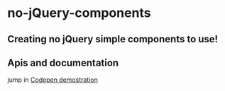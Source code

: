 # no-jQuery-components
Creating no jQuery simple components to use!
---

## Apis and documentation

jump in [Codepen demostration](http://s.codepen.io/sandrorybarik/debug/rLQRLO)

